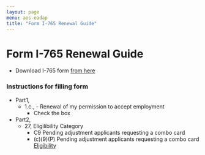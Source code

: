 ```yaml
---
layout: page
menu: aos-eadap
title: "Form I-765 Renewal Guide"
---
```


# Form I-765 Renewal Guide

- Download I-765 form [from here](https://www.uscis.gov/sites/default/files/document/forms/i-765.pdf)

### Instructions for filling form
- Part1,
  - 1.c., - Renewal of my permission to accept employment
    - Check the box 
- Part2,  
    - 27,  Eligilibility Category 
      - C9 Pending adjustment applicants requesting a combo card
      - (c)(9)(P) Pending adjustment applicants requesting a combo card [Eligibility](https://www.uscis.gov/forms/all-forms/filing-form-i-765-with-other-forms) 
